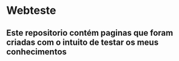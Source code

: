 # Webteste

## Este repositorio contém paginas que foram criadas com o intuito de testar os meus conhecimentos
